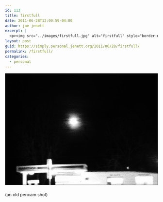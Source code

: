 ```yaml
---
id: 113
title: firstfull
date: 2011-06-28T12:00:59-04:00
author: joe jenett
excerpt: |
  <p><img src="../images/firstfull.jpg" alt="firstfull" style="border:none;margin-bottom:6px;" /></p><p class="smaller">(an old pencam shot)</p>
layout: post
guid: https://simply.personal.jenett.org/2011/06/28/firstfull/
permalink: /firstfull/
categories:
  - personal
---
```

<img src="../images/firstfull.jpg" alt="firstfull" style="border:none;margin-bottom:6px;" />

<p class="smaller">
  (an old pencam shot)
</p>